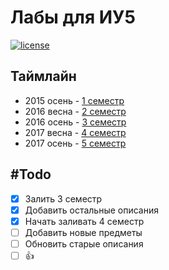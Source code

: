 # Лабы для ИУ5

[![license](https://img.shields.io/github/license/mashape/apistatus.svg)]()

## Таймлайн
* 2015 осень - [1 семестр](https://github.com/bestK1ngArthur/IU5/tree/master/1%20семестр/)
* 2016 весна - [2 семестр](https://github.com/bestK1ngArthur/IU5/tree/master/2%20семестр/)
* 2016 осень - [3 семестр](https://github.com/bestK1ngArthur/IU5/tree/master/3%20семестр/)
* 2017 весна - [4 семестр](https://github.com/bestK1ngArthur/IU5/tree/master/4%20семестр/)
* 2017 осень - [5 семестр]()

## #Todo
- [x] Залить 3 семестр
- [x] Добавить остальные описания
- [x] Начать заливать 4 семестр
- [ ] Добавить новые предметы
- [ ] Обновить старые описания
- [ ] :+1:
